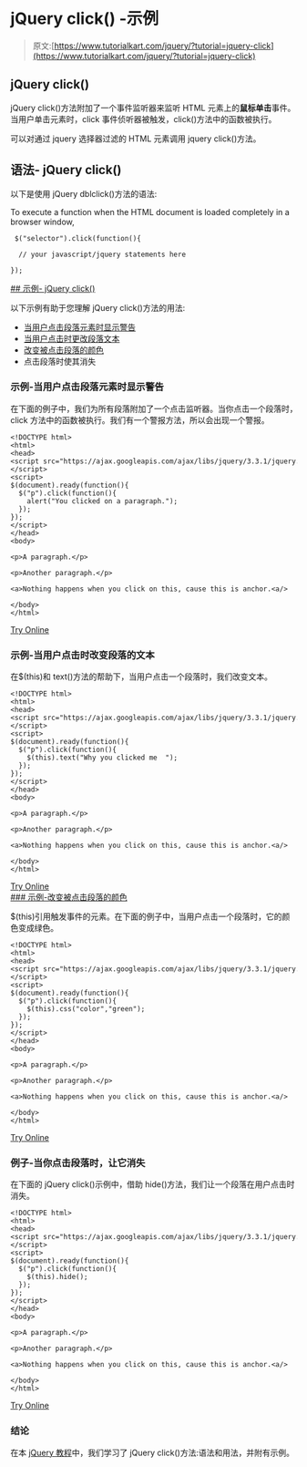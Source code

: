 # jQuery click() -示例

> 原文:[https://www.tutorialkart.com/jquery/?tutorial=jquery-click](https://www.tutorialkart.com/jquery/?tutorial=jquery-click)

## jQuery click()

jQuery click()方法附加了一个事件监听器来监听 HTML 元素上的**鼠标单击**事件。当用户单击元素时，click 事件侦听器被触发，click()方法中的函数被执行。

可以对通过 jquery 选择器过滤的 HTML 元素调用 jquery click()方法。

## 语法- jQuery click()

以下是使用 jQuery dblclick()方法的语法:

To execute a function when the HTML document is loaded completely in a browser window,

```
 $("selector").click(function(){

  // your javascript/jquery statements here

});
```

 <ins class="adsbygoogle" style="display:block" data-ad-client="ca-pub-8595878917823362" data-ad-slot="4118588382" data-ad-format="auto" data-full-width-responsive="true">## 示例- jQuery click()

以下示例有助于您理解 jQuery click()方法的用法:

*   [当用户点击段落元素时显示警告](#example_1)
*   [当用户点击时更改段落文本](#example_2)
*   [改变被点击段落的颜色](#example_3)
*   点击段落时使其消失

### 示例-当用户点击段落元素时显示警告

在下面的例子中，我们为所有段落附加了一个点击监听器。当你点击一个段落时，click 方法中的函数被执行。我们有一个警报方法，所以会出现一个警报。

```
<!DOCTYPE html>
<html>
<head>
<script src="https://ajax.googleapis.com/ajax/libs/jquery/3.3.1/jquery.min.js"></script>
<script>
$(document).ready(function(){
  $("p").click(function(){
    alert("You clicked on a paragraph.");
  });
});
</script>
</head>
<body>

<p>A paragraph.</p>

<p>Another paragraph.</p>

<a>Nothing happens when you click on this, cause this is anchor.<a/>

</body>
</html>

```

[Try Online](https://www.tutorialkart.com/try-jquery-online.php/?example=jquery-click-1)

### 示例-当用户点击时改变段落的文本

在$(this)和 text()方法的帮助下，当用户点击一个段落时，我们改变文本。

```
<!DOCTYPE html>
<html>
<head>
<script src="https://ajax.googleapis.com/ajax/libs/jquery/3.3.1/jquery.min.js"></script>
<script>
$(document).ready(function(){
  $("p").click(function(){
    $(this).text("Why you clicked me  ");
  });
});
</script>
</head>
<body>

<p>A paragraph.</p>

<p>Another paragraph.</p>

<a>Nothing happens when you click on this, cause this is anchor.<a/>

</body>
</html>

```

[Try Online](https://www.tutorialkart.com/try-jquery-online.php/?example=jquery-click-2) <ins class="adsbygoogle" style="display:block" data-ad-client="ca-pub-8595878917823362" data-ad-slot="4118588382" data-ad-format="auto" data-full-width-responsive="true">### 示例-改变被点击段落的颜色

$(this)引用触发事件的元素。在下面的例子中，当用户点击一个段落时，它的颜色变成绿色。

```
<!DOCTYPE html>
<html>
<head>
<script src="https://ajax.googleapis.com/ajax/libs/jquery/3.3.1/jquery.min.js"></script>
<script>
$(document).ready(function(){
  $("p").click(function(){
    $(this).css("color","green");
  });
});
</script>
</head>
<body>

<p>A paragraph.</p>

<p>Another paragraph.</p>

<a>Nothing happens when you click on this, cause this is anchor.<a/>

</body>
</html>

```

[Try Online](https://www.tutorialkart.com/try-jquery-online.php/?example=jquery-click-3)

### 例子-当你点击段落时，让它消失

在下面的 jQuery click()示例中，借助 hide()方法，我们让一个段落在用户点击时消失。

```
<!DOCTYPE html>
<html>
<head>
<script src="https://ajax.googleapis.com/ajax/libs/jquery/3.3.1/jquery.min.js"></script>
<script>
$(document).ready(function(){
  $("p").click(function(){
    $(this).hide();
  });
});
</script>
</head>
<body>

<p>A paragraph.</p>

<p>Another paragraph.</p>

<a>Nothing happens when you click on this, cause this is anchor.<a/>

</body>
</html>

```

[Try Online](https://www.tutorialkart.com/try-jquery-online.php/?example=jquery-click-4)</ins>

### 结论

在本 [jQuery 教程](https://www.tutorialkart.com/jquery/)中，我们学习了 jQuery click()方法:语法和用法，并附有示例。</ins>
